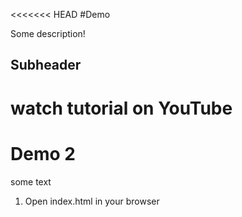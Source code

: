 <<<<<<< HEAD
#Demo

Some description!

## Subheader

watch tutorial on YouTube
=======
# Demo 2

some text

1. Open index.html in your browser